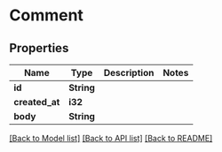 # Comment

## Properties

Name | Type | Description | Notes
------------ | ------------- | ------------- | -------------
**id** | **String** |  | 
**created_at** | **i32** |  | 
**body** | **String** |  | 

[[Back to Model list]](../README.md#documentation-for-models) [[Back to API list]](../README.md#documentation-for-api-endpoints) [[Back to README]](../README.md)


